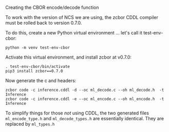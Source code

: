 Creating the CBOR encode/decode function

To work with the version of NCS we are using, the zcbor CDDL compiler must be rolled back to version 0.7.0.

To do this, create a new Python virtual environment ... let's call it test-env-cbor:
```
python -m venv test-env-cbor
```
Activate this virtual environment, and install zcbor at v0.7.0:
```
. test-env-cbor/bin/activate
pip3 install zcbor==0.7.0
```
Now generate the c and headers:
```
zcbor code -c inference.cddl -d --oc ml_decode.c --oh ml_decode.h  -t Inference
zcbor code -c inference.cddl -e --oc ml_encode.c --oh ml_encode.h  -t Inference
```

To simplify things for those _not_ using CDDL, the two generated files `ml_encode_type.h`
and `ml_decode_types.h` are essentially identical. They are replaced by `ml_types.h`
